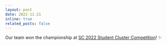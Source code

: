 ```yaml
---
layout: post
date: 2022-11-21
inline: true
related_posts: false
---
```


Our team won the championship at [SC 2022 Student Cluster Competition](https://nthu-en.site.nthu.edu.tw/p/406-1003-241079,r8773.php)! :sparkles:
